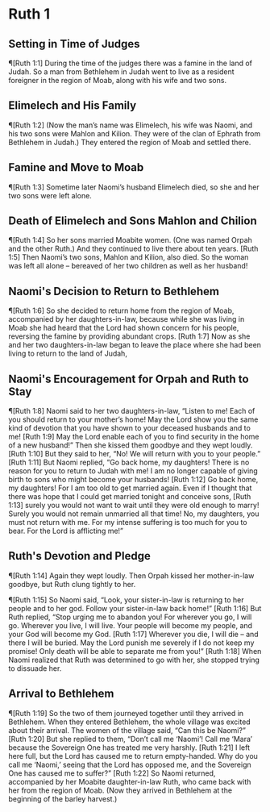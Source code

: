# Ruth 1

## Setting in Time of Judges
¶[Ruth 1:1] During the time of the judges there was a famine in the land of Judah. So a man from Bethlehem in Judah went to live as a resident foreigner in the region of Moab, along with his wife and two sons.

## Elimelech and His Family
¶[Ruth 1:2] (Now the man’s name was Elimelech, his wife was Naomi, and his two sons were Mahlon and Kilion. They were of the clan of Ephrath from Bethlehem in Judah.) They entered the region of Moab and settled there.

## Famine and Move to Moab
¶[Ruth 1:3] Sometime later Naomi’s husband Elimelech died, so she and her two sons were left alone.

## Death of Elimelech and Sons Mahlon and Chilion
¶[Ruth 1:4] So her sons married Moabite women. (One was named Orpah and the other Ruth.) And they continued to live there about ten years.
[Ruth 1:5] Then Naomi’s two sons, Mahlon and Kilion, also died. So the woman was left all alone – bereaved of her two children as well as her husband!

## Naomi's Decision to Return to Bethlehem
¶[Ruth 1:6] So she decided to return home from the region of Moab, accompanied by her daughters-in-law, because while she was living in Moab she had heard that the Lord had shown concern for his people, reversing the famine by providing abundant crops.
[Ruth 1:7] Now as she and her two daughters-in-law began to leave the place where she had been living to return to the land of Judah,

## Naomi's Encouragement for Orpah and Ruth to Stay
¶[Ruth 1:8] Naomi said to her two daughters-in-law, “Listen to me! Each of you should return to your mother’s home! May the Lord show you the same kind of devotion that you have shown to your deceased husbands and to me!
[Ruth 1:9] May the Lord enable each of you to find security in the home of a new husband!” Then she kissed them goodbye and they wept loudly.
[Ruth 1:10] But they said to her, “No! We will return with you to your people.”
[Ruth 1:11] But Naomi replied, “Go back home, my daughters! There is no reason for you to return to Judah with me! I am no longer capable of giving birth to sons who might become your husbands!
[Ruth 1:12] Go back home, my daughters! For I am too old to get married again. Even if I thought that there was hope that I could get married tonight and conceive sons,
[Ruth 1:13] surely you would not want to wait until they were old enough to marry! Surely you would not remain unmarried all that time! No, my daughters, you must not return with me. For my intense suffering is too much for you to bear. For the Lord is afflicting me!”

## Ruth's Devotion and Pledge
¶[Ruth 1:14] Again they wept loudly. Then Orpah kissed her mother-in-law goodbye, but Ruth clung tightly to her.

¶[Ruth 1:15] So Naomi said, “Look, your sister-in-law is returning to her people and to her god. Follow your sister-in-law back home!”
[Ruth 1:16] But Ruth replied, “Stop urging me to abandon you! For wherever you go, I will go. Wherever you live, I will live. Your people will become my people, and your God will become my God.
[Ruth 1:17] Wherever you die, I will die – and there I will be buried. May the Lord punish me severely if I do not keep my promise! Only death will be able to separate me from you!”
[Ruth 1:18] When Naomi realized that Ruth was determined to go with her, she stopped trying to dissuade her.

## Arrival to Bethlehem
¶[Ruth 1:19] So the two of them journeyed together until they arrived in Bethlehem. When they entered Bethlehem, the whole village was excited about their arrival. The women of the village said, “Can this be Naomi?”
[Ruth 1:20] But she replied to them, “Don’t call me ‘Naomi’! Call me ‘Mara’ because the Sovereign One has treated me very harshly.
[Ruth 1:21] I left here full, but the Lord has caused me to return empty-handed. Why do you call me ‘Naomi,’ seeing that the Lord has opposed me, and the Sovereign One has caused me to suffer?”
[Ruth 1:22] So Naomi returned, accompanied by her Moabite daughter-in-law Ruth, who came back with her from the region of Moab. (Now they arrived in Bethlehem at the beginning of the barley harvest.)

